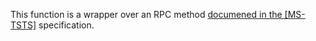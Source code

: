 This function is a wrapper over an RPC method [documened in the [MS-TSTS]](https://learn.microsoft.com/en-us/openspecs/windows_protocols/ms-tsts/94fc771f-7583-4a4d-8579-efac05820551) specification.
